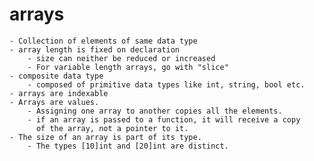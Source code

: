 # arrays

    - Collection of elements of same data type
    - array length is fixed on declaration
        - size can neither be reduced or increased
        - For variable length arrays, go with "slice"
    - composite data type
        - composed of primitive data types like int, string, bool etc.
    - arrays are indexable
    - Arrays are values.
        - Assigning one array to another copies all the elements.
        - if an array is passed to a function, it will receive a copy
          of the array, not a pointer to it.
    - The size of an array is part of its type.
        - The types [10]int and [20]int are distinct.